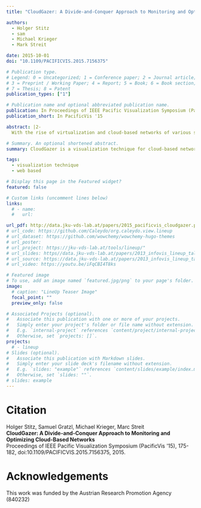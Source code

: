 ```yaml
---
title: "CloudGazer: A Divide-and-Conquer Approach to Monitoring and Optimizing Cloud-Based Networks"

authors:
  - Holger Stitz
  - sam
  - Michael Krieger
  - Mark Streit

date: 2015-10-01
doi: "10.1109/PACIFICVIS.2015.7156375"

# Publication type.
# Legend: 0 = Uncategorized; 1 = Conference paper; 2 = Journal article;
# 3 = Preprint / Working Paper; 4 = Report; 5 = Book; 6 = Book section;
# 7 = Thesis; 8 = Patent
publication_types: ["1"]

# Publication name and optional abbreviated publication name.
publication: In Proceedings of IEEE Pacific Visualization Symposium (PacificVis '15)
publication_short: In PacificVis '15

abstract: |2-
  With the rise of virtualization and cloud-based networks of various scales and degrees of complexity, new approaches to managing such infrastructures are required. In these networks, relationships among components can be of arbitrary cardinality (1:1, 1:n, n:m), making it challenging for administrators to investigate which components influence others. In this paper we present CloudGazer, a scalable visualization system that allows users to monitor and optimize cloud-based networks effectively to reduce energy consumption and to increase the quality of service. Instead of visualizing the overall network, we split the graph into semantic perspectives that provide a much simpler view of the network. CloudGazer is a multiple coordinated view system that visualizes either static or live status information about the components of a perspective while reintroducing lost inter-perspective relationships on demand using dynamically created inlays. We demonstrate the effectiveness of CloudGazer in two usage scenarios: The first is based on a real- world network of our domain partners where static performance parameters are used to find an optimal design. In the second scenario we use the VAST 2013 Challenge dataset to demonstrate how the system can be employed with live streaming data.

# Summary. An optional shortened abstract.
summary: CloudGazer is a visualization technique for cloud-based network graphs

tags:
  - visualization technique
  - web based

# Display this page in the Featured widget?
featured: false

# Custom links (uncomment lines below)
links:
  # - name:
  #   url:

url_pdf: http://data.jku-vds-lab.at/papers/2015_pacificvis_cloudgazer.pdf
# url_code: https://github.com/Caleydo/org.caleydo.view.lineup
# url_dataset: https://github.com/wowchemy/wowchemy-hugo-themes
# url_poster:
# url_project: https://jku-vds-lab.at/tools/lineup/"
# url_slides: https//data.jku-vds-lab.at/papers/2013_infovis_lineup_talk.pdf
# url_source: https://data.jku-vds-lab.at/papers/2013_infovis_lineup_talk.pptx
# url_video: https://youtu.be/iFqCBI4T8ks

# Featured image
# To use, add an image named `featured.jpg/png` to your page's folder.
image:
  # caption: "LineUp Teaser Image"
  focal_point: ""
  preview_only: false

# Associated Projects (optional).
#   Associate this publication with one or more of your projects.
#   Simply enter your project's folder or file name without extension.
#   E.g. `internal-project` references `content/project/internal-project/index.md`.
#   Otherwise, set `projects: []`.
projects:
  # - lineup
# Slides (optional).
#   Associate this publication with Markdown slides.
#   Simply enter your slide deck's filename without extension.
#   E.g. `slides: "example"` references `content/slides/example/index.md`.
#   Otherwise, set `slides: ""`.
# slides: example
---
```


# Citation

Holger Stitz, Samuel Gratzl, Michael Krieger, Marc Streit <br>
**CloudGazer: A Divide-and-Conquer Approach to Monitoring and Optimizing Cloud-Based Networks** <br>
Proceedings of IEEE Pacific Visualization Symposium (PacificVis '15), 175-182, doi:10.1109/PACIFICVIS.2015.7156375, 2015.

# Acknowledgements

This work was funded by the Austrian Research Promotion Agency (840232)
